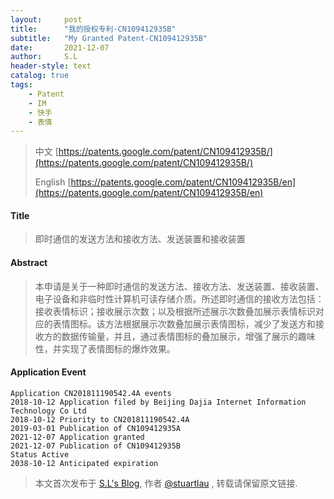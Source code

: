 ```yaml
---
layout:     post
title:      "我的授权专利-CN109412935B"
subtitle:   "My Granted Patent-CN109412935B"
date:       2021-12-07
author:     S.L
header-style: text
catalog: true
tags:
    - Patent
    - IM
    - 快手
    - 表情
---
```

> 中文 [https://patents.google.com/patent/CN109412935B/](https://patents.google.com/patent/CN109412935B/)
>
> English [https://patents.google.com/patent/CN109412935B/en](https://patents.google.com/patent/CN109412935B/en)

#### Title
> 即时通信的发送方法和接收方法、发送装置和接收装置







#### Abstract
> 本申请是关于一种即时通信的发送方法、接收方法、发送装置、接收装置、电子设备和非临时性计算机可读存储介质。所述即时通信的接收方法包括：接收表情标识；接收展示次数；以及根据所述展示次数叠加展示表情标识对应的表情图标。该方法根据展示次数叠加展示表情图标，减少了发送方和接收方的数据传输量，并且，通过表情图标的叠加展示，增强了展示的趣味性，并实现了表情图标的爆炸效果。







#### Application Event
```
Application CN201811190542.4A events 
2018-10-12 Application filed by Beijing Dajia Internet Information Technology Co Ltd
2018-10-12 Priority to CN201811190542.4A
2019-03-01 Publication of CN109412935A
2021-12-07 Application granted
2021-12-07 Publication of CN109412935B
Status Active
2038-10-12 Anticipated expiration
```
> 本文首次发布于 [S.L's Blog](http://elsef.com), 作者 [@stuartlau](http://github.com/stuartlau) ,
转载请保留原文链接.
